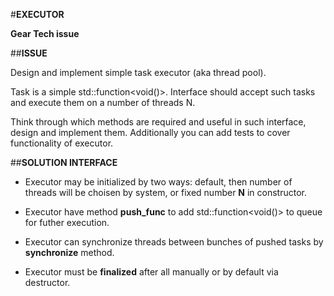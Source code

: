 #**EXECUTOR**

**Gear Tech issue**

##**ISSUE**

Design and implement simple task executor (aka thread pool).

Task is a simple std::function<void()>. Interface should accept such tasks and execute them on a number of threads N. 

Think through which methods are required and useful in such interface, design and implement them. Additionally you can add tests to cover functionality of executor.

##**SOLUTION INTERFACE**
- Executor may be initialized by two ways: default, then number of threads will be choisen by system, or fixed number **N** in constructor.
 
- Executor have method **push_func** to add std::function<void()> to queue for futher execution.

- Executor can synchronize threads between bunches of pushed tasks by **synchronize** method.

- Executor must be **finalized** after all manually or by default via destructor.
